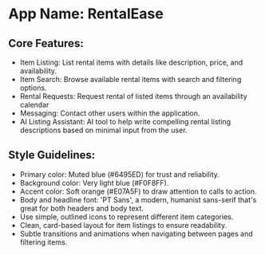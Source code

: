 # **App Name**: RentalEase

## Core Features:

- Item Listing: List rental items with details like description, price, and availability.
- Item Search: Browse available rental items with search and filtering options.
- Rental Requests: Request rental of listed items through an availability calendar
- Messaging: Contact other users within the application.
- AI Listing Assistant: AI tool to help write compelling rental listing descriptions based on minimal input from the user.

## Style Guidelines:

- Primary color: Muted blue (#6495ED) for trust and reliability.
- Background color: Very light blue (#F0F8FF).
- Accent color: Soft orange (#E07A5F) to draw attention to calls to action.
- Body and headline font: 'PT Sans', a modern, humanist sans-serif that's great for both headers and body text.
- Use simple, outlined icons to represent different item categories.
- Clean, card-based layout for item listings to ensure readability.
- Subtle transitions and animations when navigating between pages and filtering items.